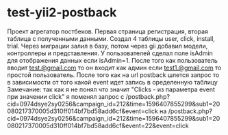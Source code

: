 # test-yii2-postback
Проект агрегатор постбеков. Первая страница регистрация, вторая таблица с полученными данными. Создал 4 таблицы user, click, install, trial. Через миграции залил в базу, потом через gii добавил модели, контроллеры и представления. У пользователей сделал поле isAdmin для отображения данных если isAdmin=1. После того как пользователь вводит test.@gmail.com то он входит как админ если test1.@gmail.com то простой пользователь. После того как на url postback шлется запрос то в зависимости от того какой event идет запись в оределенную таблицу
Замечание: так как я не понял что значит "Clicks - из параметра event при значении click" я поменял запрос с
/postback.php?cid=0974dsye2sy0256&campaign_id=212&time=1596407855299&sub1=20080217370005d310ff014bf7bd58add6cf&event=click
на
/postback.php?cid=0974dsye2sy0256&campaign_id=212&time=1596407855299&sub1=20080217370005d310ff014bf7bd58add6cf&event=22&event=click
